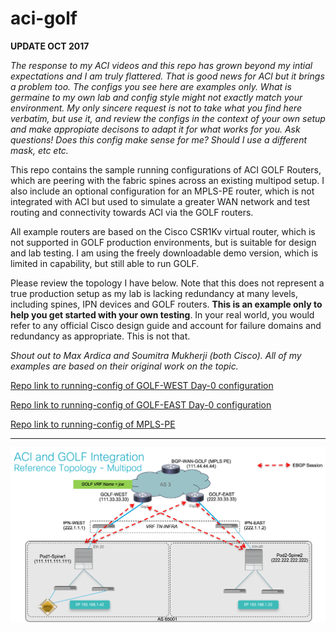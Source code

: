# aci-golf
<P>
<B>UPDATE OCT 2017</B>
<P>
<I>The response to my ACI videos and this repo has grown beyond my intial expectations and I am truly flattered.  That is good news for ACI but it brings a problem too.  The configs you see here are examples only.  What is germaine to my own lab and config style might not exactly match your environment.  My only sincere request is not to take what you find here verbatim, but use it, and review the configs in the context of your own setup and make appropiate decisons to adapt it for what works for you.  Ask questions!  Does this config make sense for me?  Should I use a different mask, etc etc.
</I>
<P>
This repo contains the sample running configurations of ACI GOLF Routers, which are peering with the fabric spines across an existing multipod setup.  I also include an optional configuration for an MPLS-PE router, which is not integrated with ACI but used to simulate a greater WAN network and test routing and connectivity towards ACI via the GOLF routers.  
<p>
All example routers are based on the Cisco CSR1Kv virtual router, which is not supported in GOLF production environments, but is suitable for design and lab testing.  I am using the freely downloadable demo version, which is limited in capability, but still able to run GOLF.
<p>
Please review the topology I have below.  Note that this does not represent a true production setup as my lab is lacking redundancy at many levels, including spines, IPN devices and GOLF routers.  <B>This is an example only to help you get started with your own testing</B>.  In your real world, you would refer to any official Cisco design guide and account for failure domains and redundancy as appropriate.  This is not that.
<p>
<I>Shout out to Max Ardica and Soumitra Mukherji (both Cisco).  All of my examples are based on their original work on the topic.</I>
<p>
<a href="https://github.com/joezersk/aci-golf/blob/master/Running-Config-GOLF-WEST">Repo link to running-config of GOLF-WEST Day-0 configuration</a>
<p>
<a href="https://github.com/joezersk/aci-golf/blob/master/Running-Config-GOLF-EAST">Repo link to running-config of GOLF-EAST Day-0 configuration</a>
<p>
<a href="https://github.com/joezersk/aci-golf/blob/master/running-config-MPLS-PE">Repo link to running-config of MPLS-PE</a>
<p>
<hr>
<p>
<img src="https://github.com/joezersk/aci-golf/blob/master/ACI-GOLF-Sample-Topo3.png">
